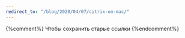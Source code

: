 ```yaml
---
redirect_to: "/blog/2020/04/07/citrix-on-mac/"
---
```

{%comment%} Чтобы сохранить старые ссылки {%endcomment%}

